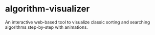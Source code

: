 # algorithm-visualizer
An interactive web-based tool to visualize classic sorting and searching algorithms step-by-step with animations.
